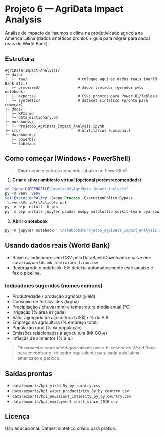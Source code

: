 # Projeto 6 — AgriData Impact Analysis

Análise de impacto de insumos e clima na produtividade agrícola na América Latina (dados sintéticos prontos + guia para migrar para dados reais do World Bank).

## Estrutura
```
AgriData-Impact-Analysis/
├─ data/
│  ├─ raw/                       # coloque aqui os dados reais (World Bank etc.)
│  ├─ processed/                 # dados tratados (gerados pelo notebook)
│  ├─ exports/                   # CSVs prontos para Power BI/Tableau
│  └─ synthetic/                 # dataset sintético (pronto para começar)
├─ docs/
│  ├─ KPIs.md
│  └─ data_dictionary.md
├─ notebooks/
│  └─ Projeto6_AgriData_Impact_Analysis.ipynb
├─ src/                          # utilitários (opcional)
└─ dashboards/
   ├─ powerbi/
   └─ tableau/
```

## Como começar (Windows • PowerShell)
> **Dica:** copie e cole os comandos abaixo no PowerShell.

1) **Criar e ativar ambiente virtual (opcional porém recomendado)**
```powershell
cd "$env:USERPROFILE\Downloads\AgriData-Impact-Analysis"
py -m venv .venv
Set-ExecutionPolicy -Scope Process -ExecutionPolicy Bypass
.\.venv\Scripts\Activate.ps1
py -m pip install -U pip
py -m pip install jupyter pandas numpy matplotlib scikit-learn pyarrow
```

2) **Abrir o notebook**
```powershell
py -m jupyter notebook ".\notebooks\Projeto6_AgriData_Impact_Analysis.ipynb"
```

## Usando dados reais (World Bank)
- Baixe os indicadores em CSV pelo DataBank/Downloads e salve em:
  `data/raw/worldbank_indicators_latam.csv`
- Reabra/rode o notebook. Ele detecta automaticamente este arquivo e faz o pipeline.

### Indicadores sugeridos (nomes comuns)
- Produtividade / produção agrícola (yield)
- Consumo de fertilizantes (kg/ha)
- Precipitação / chuva (mm) e temperatura média anual (°C)
- Irrigação (% área irrigada)
- Valor agregado da agricultura (US$) / % do PIB
- Emprego na agricultura (% emprego total)
- População rural (% da população)
- Emissões relacionadas à agricultura (Mt CO₂e)
- Inflação de alimentos (% a.a.)

> Observação: nomes/códigos variam; use o buscador do World Bank para encontrar o indicador equivalente para cada país latino-americano e período.

## Saídas prontas
- `data/exports/kpi_yield_5y_by_country.csv`
- `data/exports/kpi_water_productivity_5y_by_country.csv`
- `data/exports/kpi_emissions_intensity_5y_by_country.csv`
- `data/exports/kpi_employment_shift_since_2010.csv`

## Licença
Uso educacional. Dataset sintético criado para prática.